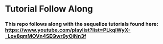 # Tutorial Follow Along

### This repo follows along with the sequelize tutorials found here: https://www.youtube.com/playlist?list=PLkqiWyX-_Lov8qmMOVn4SEQwr9yOjNn3f
